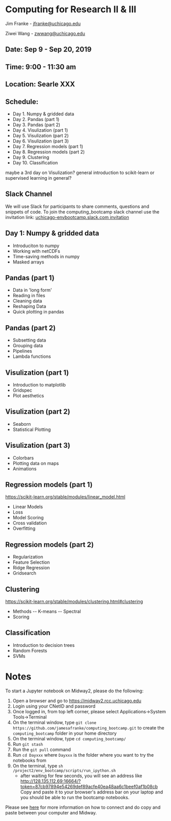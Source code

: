 # Computing for Research II & III
Jim Franke - jfranke@uchicago.edu

Ziwei Wang - zwwang@uchicago.edu

## Date: Sep 9 - Sep 20, 2019
## Time: 9:00 - 11:30 am
## Location: Searle XXX

## Schedule:
* Day 1. Numpy & gridded data
* Day 2. Pandas (part 1)
* Day 3. Pandas (part 2)
* Day 4. Visulization (part 1)
* Day 5. Visulization (part 2)
* Day 6. Visulization (part 3)
* Day 7. Regression models (part 1)
* Day 8. Regression models (part 2)
* Day 9. Clustering
* Day 10. Classification

maybe a 3rd day on Visulization?
general introduction to scikit-learn or supervised learning in general?


## Slack Channel
We will use Slack for participants to share comments, questions and snippets of code. 
To join the computing_bootcamp slack channel use the invitation link: 
[uchicago-envbootcamp.slack.com invitation](
https://join.slack.com/t/uchicago-envbootcamp/shared_invite/enQtNDMxNzY4NDY5NzgxLTY3ZTFjMmE3ZjExOTljZmE3NWI3ODFkZDg1M2IwMzQyYTE3MDVhZTQ5M2RkNTM4MmQ0YTM4Y2FmOWQ5ZmYxNTQ)

## Day 1: Numpy & gridded data
* Introduciton to numpy
* Working with netCDFs
* Time-saving methods in numpy
* Masked arrays
 
## Pandas (part 1)
* Data in 'long form'
* Reading in files
* Cleaning data
* Reshaping Data
* Quick plotting in pandas

## Pandas (part 2)
* Subsetting data
* Grouping data
* Pipelines
* Lambda functions

## Visulization (part 1)
* Introduction to matplotlib
* Gridspec
* Plot aesthetics

## Visulization (part 2)
* Seaborn
* Statistical Plotting

## Visulization (part 3)
* Colorbars
* Plotting data on maps
* Animations

## Regression models (part 1)
https://scikit-learn.org/stable/modules/linear_model.html
* Linear Models
* Loss
* Model Scoring
* Cross validation
* Overfitting

## Regression models (part 2)
* Regularization
* Feature Selection
* Ridge Regression
* Gridsearch

## Clustering
https://scikit-learn.org/stable/modules/clustering.html#clustering
* Methods -- K-means -- Spectral
* Scoring

## Classification
* Introduction to decision trees
* Random Forests
* SVMs

# Notes
To start a Jupyter notebook on Midway2, please do the following:
1. Open a browser and go to https://midway2.rcc.uchicago.edu
2. Login using your CNetID and password
3. Once logged in, from top left corner, please select Applications->System Tools->Terminal
4. On the terminal window, type `git clone https://github.com/jamesafranke/computing_bootcamp.git` to create the `computing_bootcamp` folder in your home directory
5. On the terminal window, type `cd computing_bootcamp/`
7. Run `git stash`
8. Run the `git pull` command
9. Run `cd Dayxxx` where `Dayxxx` is the folder where you want to try the notebooks from
10. On the terminal, type `sh /project2/env_bootcamp/scripts/run_ipython.sh`
     * after waiting for few seconds, you will see an address like 
  http://128.135.112.69:16664/?token=87cb97894e54269def89acfe40ea48aa6c1beef0af1b08cb Copy and paste it to your browser's
  address bar on your laptop and you should be able to run the bootcamp notebooks.
  
  Please see [here](https://rcc.uchicago.edu/docs/connecting/index.html#connecting-with-thinlinc) for more information 
  on how to connect and do copy and paste between your computer and Midway.
